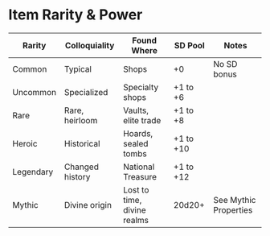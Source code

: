 # Item Rarity & Power

| Rarity     | Colloquiality | Found Where            | SD Pool         | Notes                         |
|------------|---------------|------------------------|-----------------|-------------------------------|
| Common     | Typical       | Shops                  | +0              | No SD bonus                   |
| Uncommon   | Specialized   | Specialty shops        | +1 to +6        |                               |
| Rare       | Rare, heirloom| Vaults, elite trade    | +1 to +8        |                               |
| Heroic     | Historical    | Hoards, sealed tombs   | +1 to +10       |                               |
| Legendary  | Changed history| National Treasure     | +1 to +12       |                               |
| Mythic     | Divine origin | Lost to time, divine realms | 20d20+     | See Mythic Properties         |
